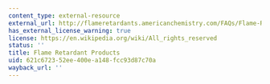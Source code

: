 ```yaml
---
content_type: external-resource
external_url: http://flameretardants.americanchemistry.com/FAQs/Flame-Retardant-Basics.html
has_external_license_warning: true
license: https://en.wikipedia.org/wiki/All_rights_reserved
status: ''
title: Flame Retardant Products
uid: 621c6723-52ee-400e-a148-fcc93d87c70a
wayback_url: ''
---
```

